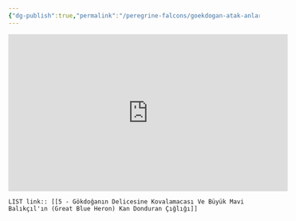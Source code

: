 ```yaml
---
{"dg-publish":true,"permalink":"/peregrine-falcons/goekdogan-atak-anlari-0/5-goekdoganin-delicesine-kovalamacasi-ve-bueyuek-mavi-balikcil-in-great-blue-heron-kan-donduran-cigligi/"}
---
```


<iframe width="560" height="315" src="https://www.youtube.com/embed/XITEuZh1A2g?si=zp7CZLc5_HRanw0r" title="YouTube video player" frameborder="0" allow="accelerometer; autoplay; clipboard-write; encrypted-media; gyroscope; picture-in-picture; web-share" referrerpolicy="strict-origin-when-cross-origin" allowfullscreen></iframe>

`LIST link:: [[5 - Gökdoğanın Delicesine Kovalamacası Ve Büyük Mavi Balıkçıl'ın (Great Blue Heron) Kan Donduran Çığlığı]] `

